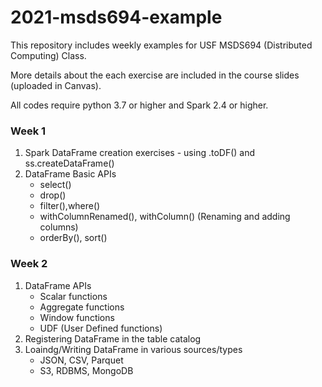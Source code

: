 # 2021-msds694-example
This repository includes weekly examples for USF MSDS694 (Distributed Computing) Class.

More details about the each exercise are included in the course slides (uploaded in Canvas).

All codes require python 3.7 or higher and Spark 2.4 or higher.

### Week 1
1. Spark DataFrame creation exercises - using .toDF() and ss.createDataFrame()
2. DataFrame Basic APIs 
    - select()
    - drop()
    - filter(),where()
    - withColumnRenamed(), withColumn() (Renaming and adding columns)
    - orderBy(), sort()

### Week 2
1. DataFrame APIs
    - Scalar functions
    - Aggregate functions
    - Window functions
    - UDF (User Defined functions)
2. Registering DataFrame in the table catalog
3. Loaindg/Writing DataFrame in various sources/types
    - JSON, CSV, Parquet
    - S3, RDBMS, MongoDB